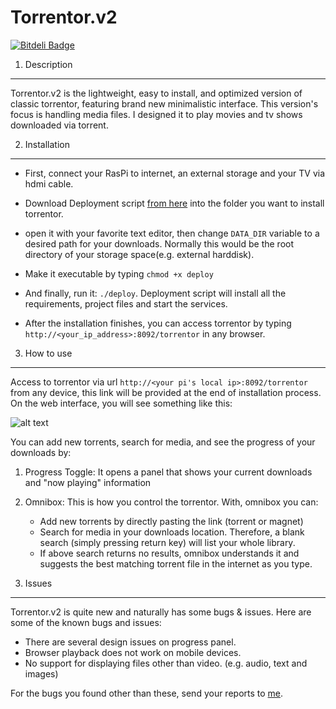 Torrentor.v2
============


[![Bitdeli Badge](https://d2weczhvl823v0.cloudfront.net/hgeg/torrentor/trend.png)](https://bitdeli.com/free "Bitdeli Badge")


1. Description 
--------------

Torrentor.v2 is the lightweight, easy to install, and optimized version of classic torrentor, featuring brand new minimalistic interface. This version's focus is handling media files. I designed it to play movies and tv shows downloaded via torrent.

2. Installation
---------------
* First, connect your RasPi to internet, an external storage and your TV via hdmi cable.
* Download Deployment script [from here](https://hgeg.io/misc/deploy) into the folder you want to install torrentor.

* open it with your favorite text editor, then change ```DATA_DIR``` variable to a desired path for your downloads. Normally this would be the root directory of your storage space(e.g. external harddisk).

* Make it executable by typing ``` chmod +x deploy ```

* And finally, run it: ```./deploy```. Deployment script will install all the requirements, project files and start the services. 

* After the installation finishes, you can access torrentor by typing ```http://<your_ip_address>:8092/torrentor``` in any browser.

3. How to use
-------------
Access to torrentor via url ```http://<your pi's local ip>:8092/torrentor``` from any device, this link will be provided at the end of installation process. On the web interface, you will see something like this:

![alt text](http://hgeg.io/misc/mainpage.png "Main Page")

You can add new torrents, search for media, and see the progress of your downloads by:

1. Progress Toggle: It opens a panel that shows your current downloads and "now playing" information
2. Omnibox: This is how you control the torrentor. With, omnibox you can:
    * Add new torrents by directly pasting the link (torrent or magnet)
    * Search for media in your downloads location. Therefore, a blank search (simply pressing return key) will list your whole library.
    * If above search returns no results, omnibox understands it and suggests the best matching torrent file in the internet as you type.

4. Issues
---------

Torrentor.v2 is quite new and naturally has some bugs & issues. Here are some of the known bugs and issues:

* There are several design issues on progress panel.
* Browser playback does not work on mobile devices.
* No support for displaying files other than video. (e.g. audio, text and images)

For the bugs you found other than these, send your reports to [me](mailto:alicanblbl@gmail.com).
